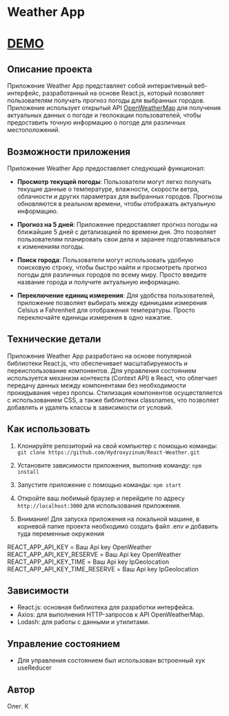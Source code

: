 # Weather App
# [DEMO](https://project24.space/)

## Описание проекта

Приложение Weather App представляет собой интерактивный веб-интерфейс, разработанный на основе React.js, который позволяет пользователям получать прогноз погоды для выбранных городов. Приложение использует открытый API [OpenWeatherMap](https://openweathermap.org/) для получения актуальных данных о погоде и геолокации пользователей, чтобы предоставить точную информацию о погоде для различных местоположений.

## Возможности приложения

Приложение Weather App предоставляет следующий функционал:

- **Просмотр текущей погоды**: Пользователи могут легко получать текущие данные о температуре, влажности, скорости ветра, облачности и других параметрах для выбранных городов. Прогнозы обновляются в реальном времени, чтобы отображать актуальную информацию.

- **Прогноз на 5 дней**: Приложение предоставляет прогноз погоды на ближайшие 5 дней с детализацией по времени дня. Это позволяет пользователям планировать свои дела и заранее подготавливаться к изменениям погоды.

- **Поиск города**: Пользователи могут использовать удобную поисковую строку, чтобы быстро найти и просмотреть прогноз погоды для различных городов по всему миру. Просто введите название города и получите актуальную информацию.

- **Переключение единиц измерения**: Для удобства пользователей, приложение позволяет выбирать между единицами измерения Celsius и Fahrenheit для отображения температуры. Просто переключайте единицы измерения в одно нажатие.

## Технические детали

Приложение Weather App разработано на основе популярной библиотеки React.js, что обеспечивает масштабируемость и переиспользование компонентов. Для управления состоянием используется механизм контекста (Context API) в React, что облегчает передачу данных между компонентами без необходимости прокидывания через пропсы. Стилизация компонентов осуществляется с использованием CSS, а также библиотеки classnames, что позволяет добавлять и удалять классы в зависимости от условий.

## Как использовать

1. Клонируйте репозиторий на свой компьютер с помощью команды: `git clone https://github.com/Hydroxyzinum/React-Weather.git`

2. Установите зависимости приложения, выполнив команду: `npm install`

3. Запустите приложение с помощью команды: `npm start`

4. Откройте ваш любимый браузер и перейдите по адресу `http://localhost:3000` для использования приложения.

5. Внимание! Для запуска приложения на локальной машине, в корневой папке проекта необходимо создать файл .env и добавить туда переменные окружения 

REACT_APP_API_KEY = Ваш Api key OpenWeather
REACT_APP_API_KEY_RESERVE = Ваш Api key OpenWeather
REACT_APP_API_KEY_TIME = Ваш Api key IpGeolocation
REACT_APP_API_KEY_TIME_RESERVE = Ваш Api key IpGeolocation

## Зависимости

- React.js: основная библиотека для разработки интерфейса.
- Axios: для выполнения HTTP-запросов к API OpenWeatherMap.
- Lodash: для работы с данными и утилитами.

## Управление состоянием

- Для управления состоянием был использован встроенный хук useReducer

## Автор

Олег. К
